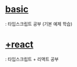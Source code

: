 # [basic](https://github.com/dhsj8405/homepractice_FE/tree/main/typescript-practice/basic)
 : 타입스크립트 공부 (기본 예제 학습)

# [+react](https://github.com/dhsj8405/homepractice_FE/tree/main/typescript-practice/+react)
 : 타입스크립트 + 리액트 공부 